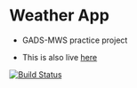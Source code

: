 # Weather App
- GADS-MWS practice project

- This is also live [here](https://weather-app-kiminza.firebaseapp.com/)

[![Build Status](https://travis-ci.org/kiminzajnr/MWS-WeatherApp.svg?branch=master)](https://travis-ci.org/kiminzajnr/weather-app-kiminza)

